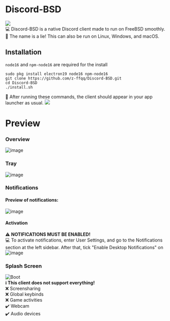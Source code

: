 # Discord-BSD
![](https://media.discordapp.net/attachments/492780868973101085/946085340626698360/discord.png)
<br />:computer: Discord-BSD is a native Discord client made to run on FreeBSD smoothly.
<br />:speech_balloon: The name is a lie! This can also be run on Linux, Windows, and macOS.
## Installation
`node16` and `npm-node16` are required for the install<br />
```
sudo pkg install electron19 node16 npm-node16
git clone https://github.com/z-ffqq/Discord-BSD.git
cd Discord-BSD
./install.sh
```
:speech_balloon: After running these commands, the client should appear in your app launcher as usual.
![](https://media.discordapp.net/attachments/492780868973101085/946091048776654858/Screenshot_from_2022-02-23_20-07-35.png)

# Preview

### Overview

![image](https://media.discordapp.net/attachments/492780868973101085/946087105422045204/Screenshot_from_2022-02-23_19-52-06.png?width=753&height=423)

### Tray

![image](https://user-images.githubusercontent.com/59105868/132993874-18d21c32-edf8-44f5-9438-6912f7660d68.png)

### Notifications
#### Preview of notifications:
![image](https://media.discordapp.net/attachments/492780868973101085/946088063774363749/Screenshot_from_2022-02-23_19-55-27.png?width=1025&height=161)
#### Activation
:warning: **NOTIFICATIONS MUST BE ENABLED!**<br />
:computer: To activate notifications, enter User Settings, and go to the Notifications section at the left sidebar. After that, tick "Enable Desktop Notifications" on
![image](https://user-images.githubusercontent.com/59105868/132994004-d381dfe4-bf3d-4345-89f3-63fd9a46d67c.png)

### Splash Screen

![Boot](https://user-images.githubusercontent.com/59105868/133003303-f491b628-0c66-4449-94f6-ed9d7f8d4f8a.gif)
<br />
**:information_source: This client does not support everything!**<br />
:x: Screensharing<br />
:x: Global keybinds<br />
:x: Game activities<br />
:heavy_check_mark: Webcam<br />
:heavy_check_mark: Audio devices<br />
